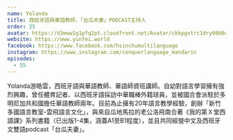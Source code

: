 ```yaml
---
name: Yolanda
title: 西班牙語與華語教師、「台瓜夫妻」PODCAST主持人
order: 25
avatar: https://d3mww1g1pfq2pt.cloudfront.net/Avatar/ckkpgxtrc1dry0866oypwapxf/1616064838593.png
website: https://www.yunfei.world
facebook: https://www.facebook.com/hsinchumultilanguage
instagram: https://www.instagram.com/conquerlanguage_mandarin
episodes:
  - 55
---
```


Yolanda游皓雲，西班牙語與華語教師、華語師資班講師。自幼對語言學習擁有強烈興趣，曾任體育記者、以西班牙語採訪中華職棒外籍球員，並被國合會派駐於多明尼加共和國擔任華語教師兩年。目前為止擁有20年語言教學經驗，創辦「新竹多國語言教室-雲飛語言文化」，與來自瓜地馬拉的老公洛飛南合著《我的第Ｘ堂西語課》系列書籍（已出版1-4集，涵蓋A1至B1程度），並且共同經營中文及西班牙文雙語podcast「台瓜夫妻」。